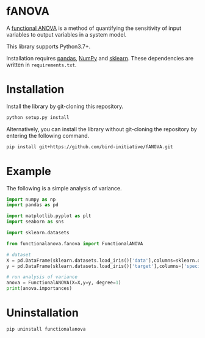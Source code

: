 # fANOVA
A [functional ANOVA](./1710.04725.pdf) is a method of quantifying the sensitivity of input variables to output variables in a system model.

This library supports Python3.7+.

Installation requires [pandas](https://pandas.pydata.org/), [NumPy](https://numpy.org/) and [sklearn](https://scikit-learn.org/stable/). These dependencies are written in `requirements.txt`.

# Installation
Install the library by git-cloning this repository.   
```sh
python setup.py install
```   

Alternatively, you can install the library without git-cloning the repository by entering the following command.   
```sh
pip install git+https://github.com/bird-initiative/fANOVA.git
```

# Example
The following is a simple analysis of variance.
```python
import numpy as np
import pandas as pd

import matplotlib.pyplot as plt
import seaborn as sns

import sklearn.datasets

from functionalanova.fanova import FunctionalANOVA

# dataset
X = pd.DataFrame(sklearn.datasets.load_iris()['data'],columns=sklearn.datasets.load_iris()['feature_names'])
y = pd.DataFrame(sklearn.datasets.load_iris()['target'],columns=['species'])

# run analysis of variance
anova = FunctionalANOVA(X=X,y=y, degree=1)
print(anova.importances)
```

# Uninstallation
```sh
pip uninstall functionalanova
```

